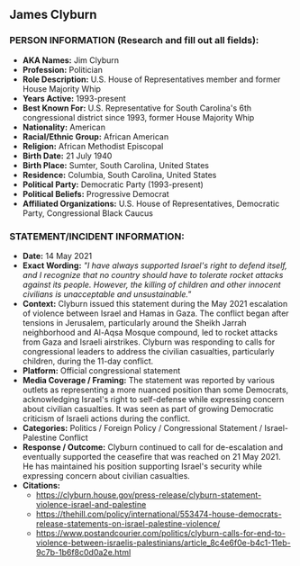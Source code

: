 ## James Clyburn

### PERSON INFORMATION (Research and fill out all fields):
- **AKA Names:** Jim Clyburn
- **Profession:** Politician
- **Role Description:** U.S. House of Representatives member and former House Majority Whip
- **Years Active:** 1993-present
- **Best Known For:** U.S. Representative for South Carolina's 6th congressional district since 1993, former House Majority Whip
- **Nationality:** American
- **Racial/Ethnic Group:** African American
- **Religion:** African Methodist Episcopal
- **Birth Date:** 21 July 1940
- **Birth Place:** Sumter, South Carolina, United States
- **Residence:** Columbia, South Carolina, United States
- **Political Party:** Democratic Party (1993-present)
- **Political Beliefs:** Progressive Democrat
- **Affiliated Organizations:** U.S. House of Representatives, Democratic Party, Congressional Black Caucus

### STATEMENT/INCIDENT INFORMATION:
- **Date:** 14 May 2021
- **Exact Wording:** *"I have always supported Israel's right to defend itself, and I recognize that no country should have to tolerate rocket attacks against its people. However, the killing of children and other innocent civilians is unacceptable and unsustainable."*
- **Context:** Clyburn issued this statement during the May 2021 escalation of violence between Israel and Hamas in Gaza. The conflict began after tensions in Jerusalem, particularly around the Sheikh Jarrah neighborhood and Al-Aqsa Mosque compound, led to rocket attacks from Gaza and Israeli airstrikes. Clyburn was responding to calls for congressional leaders to address the civilian casualties, particularly children, during the 11-day conflict.
- **Platform:** Official congressional statement
- **Media Coverage / Framing:** The statement was reported by various outlets as representing a more nuanced position than some Democrats, acknowledging Israel's right to self-defense while expressing concern about civilian casualties. It was seen as part of growing Democratic criticism of Israeli actions during the conflict.
- **Categories:** Politics / Foreign Policy / Congressional Statement / Israel-Palestine Conflict
- **Response / Outcome:** Clyburn continued to call for de-escalation and eventually supported the ceasefire that was reached on 21 May 2021. He has maintained his position supporting Israel's security while expressing concern about civilian casualties.
- **Citations:** 
  - https://clyburn.house.gov/press-release/clyburn-statement-violence-israel-and-palestine
  - https://thehill.com/policy/international/553474-house-democrats-release-statements-on-israel-palestine-violence/
  - https://www.postandcourier.com/politics/clyburn-calls-for-end-to-violence-between-israelis-palestinians/article_8c4e6f0e-b4c1-11eb-9c7b-1b6f8c0d0a2e.html